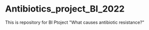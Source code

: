 # Antibiotics_project_BI_2022
This is repository for BI Ptoject "What causes antibiotic resistance?"

